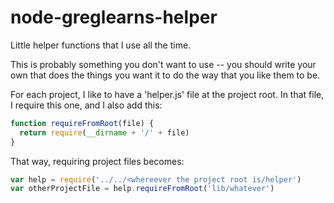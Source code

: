 # node-greglearns-helper

Little helper functions that I use all the time.

This is probably something you don't want to use -- you should write your own that does the things you want it to do the way that you like them to be.

For each project, I like to have a 'helper.js' file at the project root. In that file, I require this one, and I also add this:

```javascript
function requireFromRoot(file) {
  return require(__dirname + '/' + file)
}
```

That way, requiring project files becomes:
```javascript
var help = require('../../<whereever the project root is/helper')
var otherProjectFile = help.requireFromRoot('lib/whatever')
```

